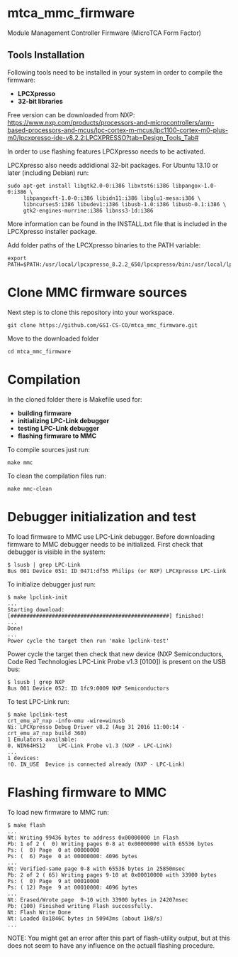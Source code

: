# mtca_mmc_firmware
Module Management Controller Firmware (MicroTCA Form Factor)

## Tools Installation

Following tools need to be installed in your system in order to compile the firmware:

- **LPCXpresso**
- **32-bit libraries**

Free version can be downloaded from NXP:
https://www.nxp.com/products/processors-and-microcontrollers/arm-based-processors-and-mcus/lpc-cortex-m-mcus/lpc1100-cortex-m0-plus-m0/lpcxpresso-ide-v8.2.2:LPCXPRESSO?tab=Design_Tools_Tab#

In order to use flashing features LPCXpresso needs to be activated.

LPCXpresso also needs addidional 32-bit packages. For Ubuntu 13.10 or later (including Debian) run: 

    sudo apt-get install libgtk2.0-0:i386 libxtst6:i386 libpangox-1.0-0:i386 \
         libpangoxft-1.0-0:i386 libidn11:i386 libglu1-mesa:i386 \
         libncurses5:i386 libudev1:i386 libusb-1.0:i386 libusb-0.1:i386 \
    	 gtk2-engines-murrine:i386 libnss3-1d:i386

More information can be found in the INSTALL.txt file that is included in the LPCXpresso installer package.


Add folder paths of the LPCXpresso binaries to the PATH variable:

    export PATH=$PATH:/usr/local/lpcxpresso_8.2.2_650/lpcxpresso/bin:/usr/local/lpcxpresso_8.2.2_650/lpcxpresso/tools/bin



# Clone MMC firmware sources


Next step is to clone this repository into your workspace.

	git clone https://github.com/GSI-CS-CO/mtca_mmc_firmware.git

Move to the downloaded folder

    cd mtca_mmc_firmware


# Compilation

In the cloned folder there is Makefile used for:
- **building firmware**
- **initializing LPC-Link debugger**
- **testing LPC-Link debugger**
- **flashing firmware to MMC**


To compile sources just run:

    make mmc


To clean the compilation files run:

    make mmc-clean


# Debugger initialization and test

To load firmware to MMC use LPC-Link debugger. Before downloading firmware to MMC debugger needs to be initialized. 
First check that debugger is visible in the system:

    $ lsusb | grep LPC-Link
    Bus 001 Device 051: ID 0471:df55 Philips (or NXP) LPCXpresso LPC-Link

To initialize debugger just run:

    $ make lpclink-init 
    ...
    Starting download: [##################################################] finished!
    ...
    Done!
    ...
    Power cycle the target then run 'make lpclink-test'


Power cycle the target then check that new device (NXP Semiconductors, Code Red Technologies LPC-Link Probe v1.3 [0100]) is present on the USB bus:

    $ lsusb | grep NXP
    Bus 001 Device 052: ID 1fc9:0009 NXP Semiconductors 


To test LPC-Link run:

    $ make lpclink-test
    crt_emu_a7_nxp -info-emu -wire=winusb
    Ni: LPCXpresso Debug Driver v8.2 (Aug 31 2016 11:00:14 - crt_emu_a7_nxp build 360)
    1 Emulators available:
    0. WIN64HS12	LPC-Link Probe v1.3 (NXP - LPC-Link)
    ...
    1 devices:
    !0. IN_USE	Device is connected already (NXP - LPC-Link)


# Flashing firmware to MMC

To load new firmware to MMC run:

    $ make flash
    ...
    Nt: Writing 99436 bytes to address 0x00000000 in Flash
    Pb: 1 of 2 (  0) Writing pages 0-8 at 0x00000000 with 65536 bytes
    Ps: (  0) Page  0 at 00000000
    Ps: (  6) Page  0 at 00000000: 4096 bytes
    ...
    Nt: Verified-same page 0-8 with 65536 bytes in 25850msec
    Pb: 2 of 2 ( 65) Writing pages 9-10 at 0x00010000 with 33900 bytes
    Ps: (  0) Page  9 at 00010000
    Ps: ( 12) Page  9 at 00010000: 4096 bytes
    ...
    Nt: Erased/Wrote page  9-10 with 33900 bytes in 24207msec
    Pb: (100) Finished writing Flash successfully.
    Nt: Flash Write Done
    Nt: Loaded 0x1846C bytes in 50943ms (about 1kB/s)
    ...

NOTE: You might get an error after this part of flash-utility output, but at this does not seem to have any influence on the actuall flashing procedure.
